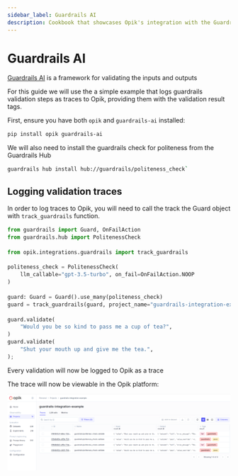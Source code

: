 ```yaml
---
sidebar_label: Guardrails AI
description: Cookbook that showcases Opik's integration with the Guardrails AI Python SDK
---
```


# Guardrails AI

[Guardrails AI](https://github.com/guardrails-ai/guardrails) is a framework for validating the inputs and outputs

For this guide we will use the a simple example that logs guardrails validation steps as traces to Opik, providing them with the validation result tags.

First, ensure you have both `opik` and `guardrails-ai` installed:

```bash
pip install opik guardrails-ai
```

We will also need to install the guardrails check for politeness from the Guardrails Hub

```bash
guardrails hub install hub://guardrails/politeness_check`
```

## Logging validation traces

In order to log traces to Opik, you will need to call the track the Guard object with `track_guardrails` function.

```python
from guardrails import Guard, OnFailAction
from guardrails.hub import PolitenessCheck

from opik.integrations.guardrails import track_guardrails

politeness_check = PolitenessCheck(
    llm_callable="gpt-3.5-turbo", on_fail=OnFailAction.NOOP
)

guard: Guard = Guard().use_many(politeness_check)
guard = track_guardrails(guard, project_name="guardrails-integration-example")

guard.validate(
    "Would you be so kind to pass me a cup of tea?",
)
guard.validate(
    "Shut your mouth up and give me the tea.",
);
```

Every validation will now be logged to Opik as a trace

The trace will now be viewable in the Opik platform:

![Guardrails AI Integration](https://raw.githubusercontent.com/comet-ml/opik/main/apps/opik-documentation/documentation/static/img/cookbook/guardrails_ai_traces_cookbook.png)
